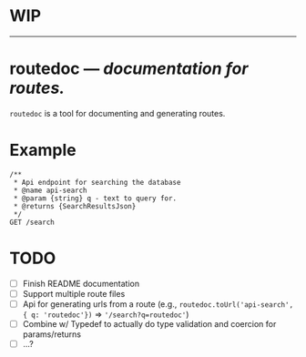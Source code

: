 WIP
===
***
# routedoc &mdash; _documentation for routes._
`routedoc` is a tool for documenting and generating routes.

Example
===
```
/**
 * Api endpoint for searching the database
 * @name api-search
 * @param {string} q - text to query for.
 * @returns {SearchResultsJson}
 */
GET /search
```
TODO
===
- [ ] Finish README documentation
- [ ] Support multiple route files
- [ ] Api for generating urls from a route (e.g., `routedoc.toUrl('api-search', { q: 'routedoc'})` => `'/search?q=routedoc'`)
- [ ] Combine w/ Typedef to actually do type validation and coercion for params/returns
- [ ] ...?